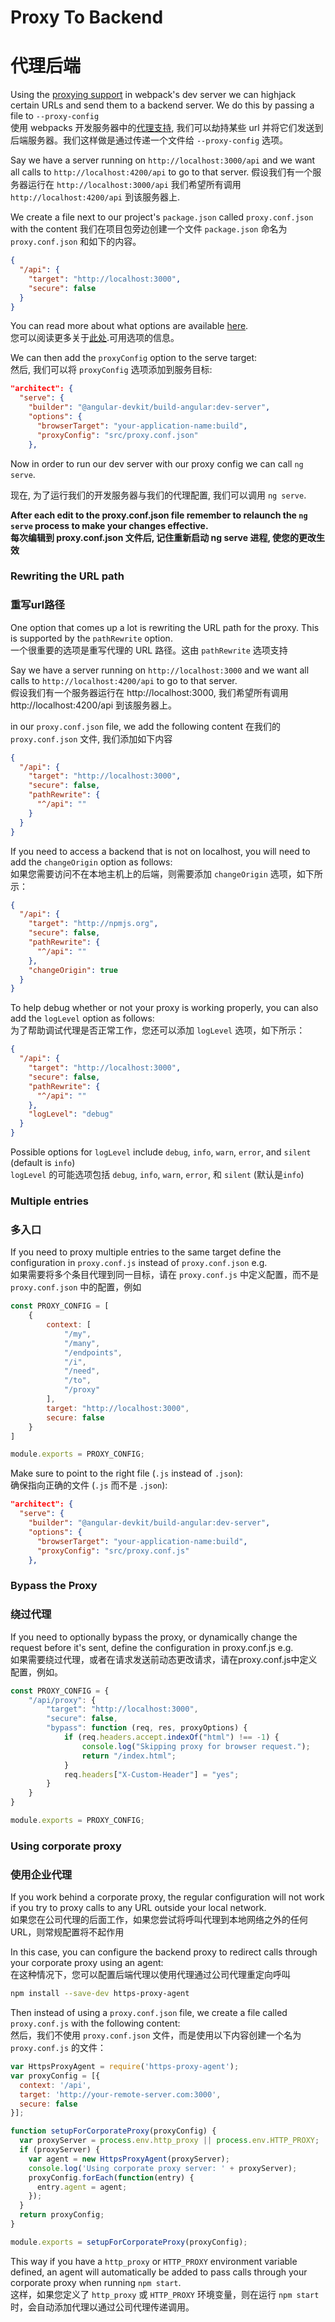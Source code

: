 # Proxy To Backend 
# 代理后端 

Using the [proxying support](https://webpack.js.org/configuration/dev-server/#devserver-proxy) in webpack's dev server we can highjack certain URLs and send them to a backend server.
We do this by passing a file to `--proxy-config`  
使用 webpacks 开发服务器中的[代理支持](https://webpack.js.org/configuration/dev-server/#devserver-proxy), 我们可以劫持某些 url 并将它们发送到后端服务器。我们这样做是通过传递一个文件给 `--proxy-config` 选项。 

Say we have a server running on `http://localhost:3000/api` and we want all calls to `http://localhost:4200/api` to go to that server.
假设我们有一个服务器运行在 `http://localhost:3000/api` 我们希望所有调用 `http://localhost:4200/api` 到该服务器上.

We create a file next to our project's `package.json` called `proxy.conf.json` with the content
我们在项目包旁边创建一个文件 `package.json` 命名为 `proxy.conf.json` 和如下的内容。


```json
{
  "/api": {
    "target": "http://localhost:3000",
    "secure": false
  }
}
```

You can read more about what options are available [here](https://webpack.js.org/configuration/dev-server/#devserver-proxy).  
您可以阅读更多关于[此处](https://webpack.js.org/configuration/dev-server/#devserver-proxy).可用选项的信息。


We can then add the `proxyConfig` option to the serve target:  
然后, 我们可以将 `proxyConfig` 选项添加到服务目标:

```json
"architect": {
  "serve": {
    "builder": "@angular-devkit/build-angular:dev-server",
    "options": {
      "browserTarget": "your-application-name:build",
      "proxyConfig": "src/proxy.conf.json"
    },
```

Now in order to run our dev server with our proxy config we can call `ng serve`.  

现在, 为了运行我们的开发服务器与我们的代理配置, 我们可以调用
 `ng serve`.

**After each edit to the proxy.conf.json file remember to relaunch the `ng serve` process to make your changes effective.**  
**每次编辑到 proxy.conf.json 文件后, 记住重新启动 ng serve 进程, 使您的更改生效**

### Rewriting the URL path
### 重写url路径

One option that comes up a lot is rewriting the URL path for the proxy. This is supported by the `pathRewrite` option.  
一个很重要的选项是重写代理的 URL 路径。这由 `pathRewrite` 选项支持

Say we have a server running on `http://localhost:3000` and we want all calls to `http://localhost:4200/api` to go to that server.  
假设我们有一个服务器运行在 http://localhost:3000, 我们希望所有调用 http://localhost:4200/api 到该服务器上。

in our `proxy.conf.json` file, we add the following content
在我们的 `proxy.conf.json` 文件, 我们添加如下内容

```json
{
  "/api": {
    "target": "http://localhost:3000",
    "secure": false,
    "pathRewrite": {
      "^/api": ""
    }
  }
}
```

If you need to access a backend that is not on localhost, you will need to add the `changeOrigin` option as follows:  
如果您需要访问不在本地主机上的后端，则需要添加 `changeOrigin` 选项，如下所示：

```json
{
  "/api": {
    "target": "http://npmjs.org",
    "secure": false,
    "pathRewrite": {
      "^/api": ""
    },
    "changeOrigin": true
  }
}
```

To help debug whether or not your proxy is working properly, you can also add the `logLevel` option as follows:  
为了帮助调试代理是否正常工作，您还可以添加 `logLevel` 选项，如下所示：

```json
{
  "/api": {
    "target": "http://localhost:3000",
    "secure": false,
    "pathRewrite": {
      "^/api": ""
    },
    "logLevel": "debug"
  }
}
```

Possible options for `logLevel` include `debug`, `info`, `warn`, `error`, and `silent` (default is `info`)  
`logLevel` 的可能选项包括 `debug`, `info`, `warn`, `error`, 和 `silent` (默认是`info`)


### Multiple entries
### 多入口

If you need to proxy multiple entries to the same target define the configuration in `proxy.conf.js` instead of `proxy.conf.json` e.g.  
如果需要将多个条目代理到同一目标，请在 `proxy.conf.js` 中定义配置，而不是`proxy.conf.json` 中的配置，例如

```js
const PROXY_CONFIG = [
    {
        context: [
            "/my",
            "/many",
            "/endpoints",
            "/i",
            "/need",
            "/to",
            "/proxy"
        ],
        target: "http://localhost:3000",
        secure: false
    }
]

module.exports = PROXY_CONFIG;
```

Make sure to point to the right file (`.js` instead of `.json`):  
确保指向正确的文件 (`.js` 而不是 `.json`): 

```json
"architect": {
  "serve": {
    "builder": "@angular-devkit/build-angular:dev-server",
    "options": {
      "browserTarget": "your-application-name:build",
      "proxyConfig": "src/proxy.conf.js"
    },
```

### Bypass the Proxy
### 绕过代理

If you need to optionally bypass the proxy, or dynamically change the request before it's sent,  define the configuration in proxy.conf.js e.g.  
如果需要绕过代理，或者在请求发送前动态更改请求，请在proxy.conf.js中定义配置，例如。

```js
const PROXY_CONFIG = {
    "/api/proxy": {
        "target": "http://localhost:3000",
        "secure": false,
        "bypass": function (req, res, proxyOptions) {
            if (req.headers.accept.indexOf("html") !== -1) {
                console.log("Skipping proxy for browser request.");
                return "/index.html";
            }
            req.headers["X-Custom-Header"] = "yes";
        }
    }
}

module.exports = PROXY_CONFIG;
```

### Using corporate proxy
### 使用企业代理

If you work behind a corporate proxy, the regular configuration will not work if you try to proxy
calls to any URL outside your local network.  
如果您在公司代理的后面工作，如果您尝试将呼叫代理到本地网络之外的任何URL，则常规配置将不起作用

In this case, you can configure the backend proxy to redirect calls through your corporate
proxy using an agent:  
在这种情况下，您可以配置后端代理以使用代理通过公司代理重定向呼叫

```bash
npm install --save-dev https-proxy-agent
```

Then instead of using a `proxy.conf.json` file, we create a file called `proxy.conf.js` with
the following content:  
然后，我们不使用 `proxy.conf.json` 文件，而是使用以下内容创建一个名为 `proxy.conf.js` 的文件：

```js
var HttpsProxyAgent = require('https-proxy-agent');
var proxyConfig = [{
  context: '/api',
  target: 'http://your-remote-server.com:3000',
  secure: false
}];

function setupForCorporateProxy(proxyConfig) {
  var proxyServer = process.env.http_proxy || process.env.HTTP_PROXY;
  if (proxyServer) {
    var agent = new HttpsProxyAgent(proxyServer);
    console.log('Using corporate proxy server: ' + proxyServer);
    proxyConfig.forEach(function(entry) {
      entry.agent = agent;
    });
  }
  return proxyConfig;
}

module.exports = setupForCorporateProxy(proxyConfig);
```

This way if you have a `http_proxy` or `HTTP_PROXY` environment variable defined, an agent will automatically be added to pass calls through your corporate proxy when running `npm start`.  
这样，如果您定义了 `http_proxy` 或 `HTTP_PROXY` 环境变量，则在运行 `npm start` 时，会自动添加代理以通过公司代理传递调用。
